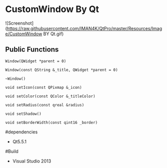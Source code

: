 CustomWindow By Qt
===
![Screenshot](https://raw.githubusercontent.com/IMAN4K/QtPro/master/Resources/Image/CustomWindow BY Qt.gif)

## Public Functions
`Window(QWidget *parent = 0)`

`Window(const QString &_title, QWidget *parent = 0)`

`~Window()`

`void setIcon(const QPixmap &_icon)`

`void setColor(const QColor &_titleColor)`

`void setRadius(const qreal &radius)`

`void setShadow()`

`void setBorderWidth(const qint16 _border)`

#dependencies
* Qt5.5.1

#Build
* Visual Studio 2013
